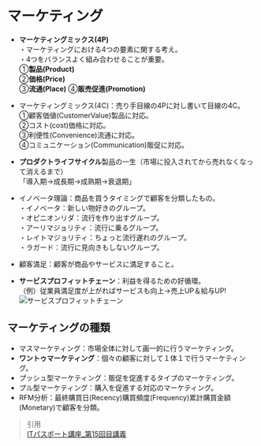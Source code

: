 # マーケティング  
* **マーケティングミックス(4P)**  
・マーケティングにおける4つの要素に関する考え。  
・4つをバランスよく組み合わせることが重要。  
①**製品(Product)**  
②**価格(Price)**  
③**流通(Place)** 
④**販売促進(Promotion)**  
* マーケティングミックス(4C)：売り手目線の4Pに対し書いて目線の4C。  
①顧客価値(CustomerValue)製品に対応。  
②コスト(cost)価格に対応。  
③利便性(Convenience)流通に対応。  
④コミュニケーション(Communication)販促に対応。  

* **プロダクトライフサイクル**製品の一生（市場に投入されてから売れなくなって消えるまで）  
「導入期→成長期→成熟期→衰退期」  
* イノベータ理論：商品を買うタイミングで顧客を分類したもの。  
・イノベータ：新しい物好きのグループ。  
・オピニオンリダ：流行を作り出すグループ。  
・アーリマジョリティ：流行に乗るグループ。  
・レイトマジョリティ：ちょっと流行遅れのグループ。  
・ラガード：流行に見向きもしないグループ。  

* 顧客満足：顧客が商品やサービスに満足すること。  
* **サービスプロフィットチェーン**：利益を得るための好循環。  
（例）従業員満足度が上がればサービスも向上→売上UP＆給与UP!  
![サービスプロフィットチェーン](https://gyazo.com/df532e3f07f4a15bbeb9c4a664ab486c)  

## マーケティングの種類
* マスマーケティング：市場全体に対して画一的に行うマーケティング。
* **ワントゥマーケティング**：個々の顧客に対して１体１で行うマーケティング。
* プッシュ型マーケティング：販促を促進するタイプのマーケティング。
* プル型マーケティング：購入を促進する対応のマーケティング。
* RFM分析：最終購買日(Recency)購買頻度(Frequency)累計購買金額(Monetary)で顧客を分類。

> 引用  
[ITパスポート講座_第15回目講義](https://www.youtube.com/watch?v=frDPkuwOTGo&list=PLC9xywNMIf9jgTizhye6GyPjZcuPZ9ou5&index=16)   
